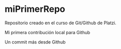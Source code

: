 # miPrimerRepo
Repositorio creado en el curso de Git/Github de Platzi.

Mi primera contribución local para Github

Un commit más desde Github
